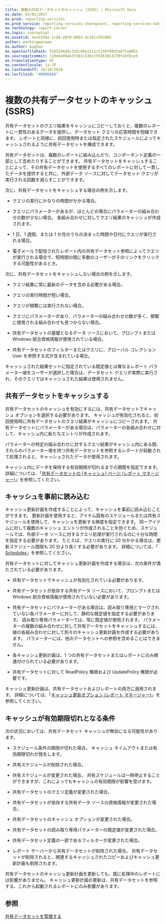 ```yaml
---
title: 複数の共有データセットのキャッシュ (SSRS) | Microsoft Docs
ms.date: 03/01/2017
ms.prod: reporting-services
ms.prod_service: reporting-services-sharepoint, reporting-services-native
ms.technology: report-server
ms.topic: conceptual
ms.assetid: 4acb1bbe-1c04-4979-b893-dc1b1c5039b6
author: markingmyname
ms.author: maghan
ms.openlocfilehash: 5585266d4c326c00a1211c1148f80d2a875a00ba
ms.sourcegitcommit: 110e5e09ab3f301c530c3f6363013239febf0ce5
ms.translationtype: HT
ms.contentlocale: ja-JP
ms.lasthandoff: 10/10/2018
ms.locfileid: "48905656"
---
```

# <a name="cache-shared-datasets-ssrs"></a>複数の共有データセットのキャッシュ (SSRS)
  共有データセットのクエリ結果をキャッシュにコピーしておくと、複数のレポートに一貫性のあるデータを提供し、データセット クエリの応答時間を短縮できます。 レポートと同様に、初回使用時または指定されたスケジュールによってキャッシュされるように共有データセットを構成できます。  
  
 共有データセットは、複数のレポートに組み込んだり、コンポーネント定義の一部として含めたりすることができます。 共有データセットをキャッシュすることによって、その共有データセットを使用するすべてのレポートに対して一貫したデータを提供すると共に、外部データ ソースに対してデータセット クエリが実行される回数を減らすことができます。  
  
 次に、共有データセットをキャッシュする場合の例を示します。  
  
-   クエリの実行にかなりの時間がかかる場合。  
  
-   クエリにパラメーターがあるが、ほとんどの場合にパラメーターの組み合わせの数が少ない場合。 各組み合わせに対してクエリ結果のキャッシュが作成されます。  
  
-   1 日、1 週間、または 1 か月のうちの決まった時間や日付にクエリが実行される場合。  
  
-   電子メールで配信されたレポート内の共有データセット参照によってクエリが実行される場合で、短時間の間に多数のユーザーがそのリンクをクリックする可能性があるとき。  
  
 次に、共有データセットをキャッシュしない場合の例を示します。  
  
-   クエリ結果に常に最新のデータを含める必要がある場合。  
  
-   クエリの実行時間が短い場合。  
  
-   クエリが頻繁には実行されない場合。  
  
-   クエリにパラメーターがあり、パラメーターの組み合わせの数が多く、頻繁に使用される組み合わせも見つからない場合。  
  
-   共有データセットの基礎となるデータ ソースにおいて、プロンプトまたは Windows 統合資格情報が使用されている場合。  
  
-   共有データセットのフィルターまたはクエリに、グローバル コレクション User を参照する式が含まれている場合。  
  
 キャッシュされた結果セットに指定されている既定値とは異なるレポート パラメーター値をユーザーが選択した場合は、データセット クエリが実際に実行され、そのクエリではキャッシュされた結果は使用されません。  
  
## <a name="caching-shared-datasets"></a>共有データセットをキャッシュする  
 共有データセットのキャッシュを有効にするには、共有データセットでキャッシュ オプションを選択する必要があります。 キャッシュが有効化されると、初回使用時に共有データセットのクエリ結果がキャッシュにコピーされます。 共有データセットにパラメーターがある場合は、パラメーターの各組み合わせに対して、キャッシュ内に新たなエントリが作成されます。  
  
 パラメーターの特定の組み合わせに対するクエリ結果がキャッシュ内にある間、それらのパラメーター値を持つ共有データセットを参照するレポートが起動されて処理されると、キャッシュされたデータが使用されます。  
  
 キャッシュ内にデータを保持する有効期限が切れるまでの期間を指定できます。 詳細については、「[共有データセットの [キャッシュ] ページ &#40;レポート マネージャー&#41;](http://msdn.microsoft.com/library/eac372e9-d2a1-48a8-bbe5-09d101df16ea)」を参照してください。  
  
## <a name="preloading-the-cache"></a>キャッシュを事前に読み込む  
 キャッシュ更新計画を作成することによって、キャッシュを事前に読み込むことができます。 更新計画を使用すると、アイテム固有のスケジュールまたは共有スケジュールを使用して、キャッシュを更新する頻度を指定できます。 同一アイテムに対して複数のキャッシュ エントリが作成されることを防ぐため、スケジュールでは、外部データ ソースに対するクエリ処理が実行されるのに十分な時間を指定する必要があります。 たとえば、クエリの実行に 20 分かかる場合は、更新スケジュール間隔も 20 分より長くする必要があります。 詳細については、「 [Schedules](../../reporting-services/subscriptions/schedules.md)」を参照してください。  
  
 共有データセットに対してキャッシュ更新計画を作成する場合は、次の条件が満たされている必要があります。  
  
-   共有データセットでキャッシュが有効化されている必要があります。  
  
-   共有データセットが依存する共有データ ソースにおいて、プロンプトまたは Windows 統合資格情報が使用されていない必要があります。  
  
-   共有データセットにパラメーターがある場合は、読み取り専用とマークされていない各パラメーターに対して、静的な既定値を指定する必要があります。 読み取り専用パラメーターでは、常に既定値が使用されます。 パラメーターの複数の組み合わせに対して共有データセットをキャッシュするには、値の各組み合わせに対して別々のキャッシュ更新計画を作成する必要があります。 パラメーターには、他のデータセットへの参照を含めることはできません。  
  
-   各キャッシュ更新計画は、1 つの共有データセットまたはレポートにのみ関連付けられている必要があります。  
  
-   共有データセットに対して ReadPolicy 権限および UpdatePolicy 権限が必要です。  
  
 キャッシュ更新計画は、共有データセットおよびレポートの両方に適用されます。 詳細については、「[キャッシュ更新オプション &#40;レポート マネージャー&#41;](http://msdn.microsoft.com/library/227da40c-6bd2-48ec-aa9c-50ce6c1ca3a6)」を参照してください。  
  
## <a name="conditions-that-cause-cache-expiration"></a>キャッシュが有効期限切れとなる条件  
 次の状況においては、共有データセット キャッシュが無効になる可能性があります。  
  
-   スケジュール条件の期限が切れた場合。 キャッシュ タイムアウトまたは有効期限切れが発生します。  
  
-   共有スケジュールが削除された場合。  
  
-   共有スケジュールが変更された場合。 共有スケジュールは一時停止することができますが、これによってもキャッシュの有効期限が影響を受けます。  
  
-   共有データセットのクエリ定義が変更された場合。  
  
-   共有データセットが依存する共有データ ソースの資格情報が変更された場合。  
  
-   共有データセットのキャッシュ オプションが変更された場合。  
  
-   共有データセットの読み取り専用パラメーターの既定値が変更された場合。  
  
-   共有データセット定義の一部であるフィルターが変更された場合。  
  
-   レポート サーバーから共有データセットが削除された場合。 共有データセットが削除されると、関連するキャッシュされたコピーおよびキャッシュ更新計画も削除されます。  
  
 共有データセットのキャッシュ更新計画を更新しても、既に処理中のレポートには影響がありません。 キャッシュ更新計画の更新は、共有データセットを参照する、これから起動されるレポートにのみ影響があります。  
  
## <a name="see-also"></a>参照  
 [共有データセットを管理する](../../reporting-services/report-data/manage-shared-datasets.md)  
  
  

